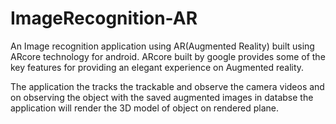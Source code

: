 # ImageRecognition-AR
An Image recognition application using AR(Augmented Reality) built using ARcore technology for android. ARcore built by google provides some of the key features for providing an elegant experience on Augmented reality.

The application the tracks the trackable and observe the camera videos and on observing the object with the saved augmented images in databse the application will render the 3D model of object on rendered plane.
